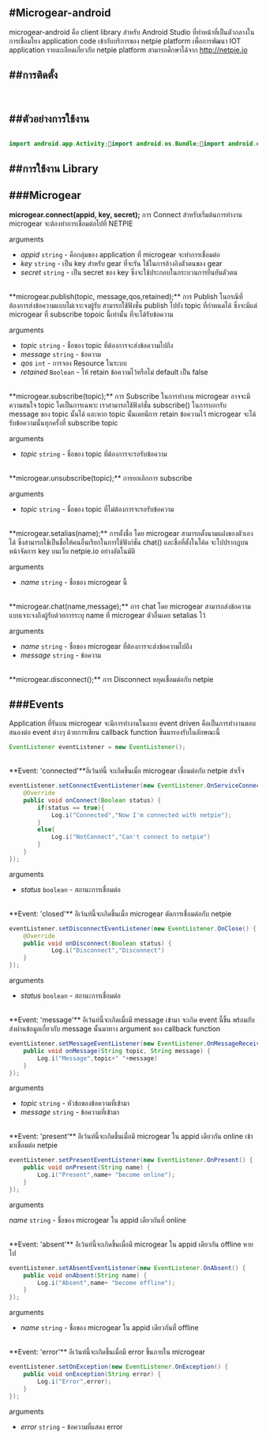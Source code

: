 #Microgear-android -----------microgear-android คือ client library สำหรับ Android Studio ที่ทำหน้าที่เป็นตัวกลางในการเชื่อมโยง application code เข้ากับบริการของ netpie platform เพื่อการพัฒนา IOT application รายละเอียดเกี่ยวกับ netpie platform สามารถศึกษาได้จาก http://netpie.io##การติดตั้ง-----------<br/>##ตัวอย่างการใช้งาน-----------```javaimport android.app.Activity;import android.os.Bundle;import android.os.Handler;import android.os.Message;import android.util.Log;import android.view.View;import android.widget.Button;import android.widget.TextView;import netpie.io.netpiegear.EventListener;import netpie.io.netpiegear.Microgear;public class MainActivity extends Activity {    public Microgear microgear = new Microgear(this);    EventListener eventListener = new EventListener();    Button button;    String appid = "APPID"; //APP_ID    String key = "KEY"; //KEY    String secret = "SERCRET"; //SECRET    Handler handler = new Handler() {        @Override        public void handleMessage(Message msg) {            Bundle bundle = msg.getData();            String string = bundle.getString("myKey");            TextView myTextView =                    (TextView)findViewById(R.id.textView_ex);            myTextView.append(string+"\n");        }    };    protected void onCreate(Bundle savedInstanceState) {        super.onCreate(savedInstanceState);        setContentView(R.layout.activity_main);        button = (Button) findViewById(R.id.btn_ex);        button.setOnClickListener(new View.OnClickListener() {            @Override            public void onClick(View v) {                microgear.connect(appid,key,secret);                microgear.subscribe("Topictest");                (new Thread(new Runnable()                {                    int count = 1;                    @Override                    public void run()                    {                        while (!Thread.interrupted())                            try                            {                                runOnUiThread(new Runnable() // start actions in UI thread                                {                                    @Override                                    public void run(){                                        microgear.publish("Topictest", String.valueOf(count)+".  Test message");                                        count++;                                    }                                });                                Thread.sleep(2000);                            }                            catch (InterruptedException e)                            {                                // ooops                            }                    }                })).start();            }        });                eventListener.setConnectEventListener(new EventListener.OnServiceConnect() {            @Override            public void onConnect(Boolean status) {                if(status == true){                    Message msg = handler.obtainMessage();                    Bundle bundle = new Bundle();                    bundle.putString("myKey", "Now I'm connected with netpie");                    msg.setData(bundle);                    handler.sendMessage(msg);                    Log.i("Connected","Now I'm connected with netpie");                }                else{                    Log.i("NotConnect","Can't connect to netpie");                }            }        });        eventListener.setMessageEventListener(new EventListener.OnMessageReceived() {            @Override            public void onMessage(String topic, String message) {                Message msg = handler.obtainMessage();                Bundle bundle = new Bundle();                bundle.putString("myKey", topic+" : "+message);                msg.setData(bundle);                handler.sendMessage(msg);                Log.i("Message",topic+" : "+message);                //text.setText(topic+" "+message);            }        });        eventListener.setPresentEventListener(new EventListener.OnPresent() {            @Override            public void onPresent(String name) {                Message msg = handler.obtainMessage();                Bundle bundle = new Bundle();                bundle.putString("myKey", "New friend Connect :"+name);                msg.setData(bundle);                handler.sendMessage(msg);                Log.i("present","New friend Connect :"+name);            }        });        eventListener.setAbsentEventListener(new EventListener.OnAbsent() {            @Override            public void onAbsent(String name) {                Message msg = handler.obtainMessage();                Bundle bundle = new Bundle();                bundle.putString("myKey", "Friend lost :"+name);                msg.setData(bundle);                handler.sendMessage(msg);                Log.i("absent","Friend lost :"+name);            }        });        eventListener.setDisconnectEventListener(new EventListener.OnClose() {            @Override            public void onDisconnect(Boolean status) {                Message msg = handler.obtainMessage();                Bundle bundle = new Bundle();                bundle.putString("myKey", "Disconnected");                msg.setData(bundle);                handler.sendMessage(msg);                Log.i("disconnect","Disconnected");            }        });        eventListener.setOnException(new EventListener.OnException() {            @Override            public void onException(String error) {                Message msg = handler.obtainMessage();                Bundle bundle = new Bundle();                bundle.putString("myKey", "Exception : "+error);                msg.setData(bundle);                handler.sendMessage(msg);                Log.i("exception","Exception : "+error);            }        });    }    protected void onDestroy() {        super.onDestroy();        microgear.disconnect();    }    protected void onResume() {        super.onResume();        microgear.bindServiceResume();    }}```##การใช้งาน Library-----------###Microgear-----------**microgear.connect(appid, key, secret);**  การ Connect สำหรับเริ่มต้นการทำงาน microgear จะต้องทำการเชื่อมต่อไปที่ NETPIEarguments* *appid* `string` - คือกลุ่มของ application ที่ microgear จะทำการเชื่อมต่อ* *key* `string` - เป็น key สำหรับ gear ที่จะรัน ใช้ในการอ้างอิงตัวตนของ gear*  *secret* `string` - เป็น secret ของ key ซึ่งจะใช้ประกอบในกระบวนการยืนยันตัวตน<br/>**microgear.publish(topic, message,qos,retained);**  การ Publish ในกรณีที่ต้องการส่งข้อความแบบไม่เจาะจงผู้รับ สามารถใช้ฟังชั่น publish ไปยัง topic ที่กำหนดได้ ซึ่งจะมีแต่ microgear ที่ subscribe topoic นี้เท่านั้น ที่จะได้รับข้อความarguments* *topic* `string` - ชื่อของ topic ที่ต้องการจะส่งข้อความไปถึง * *message* `string` - ข้อความ* *qos* `int` - การจอง Resource ในระบบ* *retained* `Boolean` - ให้ retain ข้อความไว้หรือไม่ default เป็น false<br/>**microgear.subscribe(topic);**  การ Subscribe ในการทำงาน microgear อาจจะมีความสนใจ topic ใดเป็นการเฉพาะ เราสามารถใช้ฟังก์ชั่น subscribe() ในการบอกรับ message ของ topic นั้นได้ และหาก topic นั้นเคยมีการ retain ข้อความไว้ microgear จะได้รับข้อความนั้นทุกครั้งที่ subscribe topicarguments* *topic* `string` - ชื่อของ topic ที่ต้องการจะรอรับข้อความ<br/>**microgear.unsubscribe(topic);**  การยกเลิกการ subscribearguments* *topic* `string` - ชื่อของ topic ที่ไม่ต้องการจะรอรับข้อความ<br/>**microgear.setalias(name);**  การตั้งชื่อ โดย microgear สามารถตั้งนามแฝงของตัวเองได้ ซึ่งสามารถใช้เป็นชื่อให้คนอื่นเรียกในการใช้ฟังก์ชั่น chat() และชื่อที่ตั้งในโค้ด จะไปปรากฎบนหน้าจัดการ key บนเว็บ netpie.io อย่างอัตโนมัติarguments* *name* `string` - ชื่อของ microgear นี้<br/>**microgear.chat(name,message);** การ chat โดย microgear สามารถส่งข้อความแบบเจาะจงถึงผู้รับด้วยการระบุ name ที่ microgear ตัวอื่นเคย setalias ไว้arguments* *name* `string` - ชื่อของ microgear ที่ต้องการจะส่งข้อความไปถึง * *message* `string` - ข้อความ<br/>**microgear.disconnect();** การ Disconnect หยุดเชื่อมต่อกับ netpie###Events-----------Application ที่รันบน microgear จะมีการทำงานในแบบ event driven คือเป็นการทำงานตอบสนองต่อ event ต่างๆ ด้วยการเขียน callback function ขึ้นมารองรับในลักษณะนี้```javaEventListener eventListener = new EventListener();```<br/>**Event: 'connected'**อีเว้นท์นี้ จะเกิดขึ้นเมื่อ microgear เชื่อมต่อกับ netpie สำเร็จ```javaeventListener.setConnectEventListener(new EventListener.OnServiceConnect() {	@Override   	public void onConnect(Boolean status) {		if(status == true){			Log.i("Connected","Now I'm connected with netpie");		}		else{			Log.i("NotConnect","Can't connect to netpie")		}	}});```arguments* *status* `boolean` - สถานะการเชื่อมต่อ<br/>**Event: 'closed'** อีเว้นท์นี้จะเกิดขึ้นเมื่อ microgear ตัดการเชื่อมต่อกับ netpie```javaeventListener.setDisconnectEventListener(new EventListener.OnClose() {   	@Override   	public void onDisconnect(Boolean status) {       		Log.i("Disconnect","Disconnect")   	}});```arguments* *status* `boolean` - สถานะการเชื่อมต่อ<br/>**Event: 'message'** อีเว้นท์นี้จะเกิดเมื่อมี message เข้ามา จะเกิด event นี้ขึ้น พร้อมกับส่งผ่านข้อมูลเกี่ยวกับ message นั้นมาทาง argument ของ callback function```javaeventListener.setMessageEventListener(new EventListener.OnMessageReceived() {   	public void onMessage(String topic, String message) {		Log.i("Message",topic+" "+message)   	}});```arguments* *topic* `string` - หัวข้อของข้อความที่เข้ามา* *message* `string` - ข้อความที่เข้ามา<br/>**Event: 'present'** อีเว้นท์นี้จะเกิดขึ้นเมื่อมี microgear ใน appid เดียวกัน online เข้ามาเชื่อมต่อ netpie```javaeventListener.setPresentEventListener(new EventListener.OnPresent() {   	public void onPresent(String name) {		Log.i("Present",name+ "become online");  	}});```arguments*name* `string` - ชื่อของ microgear ใน appid เดียวกันที่ online<br/>**Event: 'absent'** อีเว้นท์นี้จะเกิดขึ้นเมื่อมี microgear ใน appid เดียวกัน offline หายไป```javaeventListener.setAbsentEventListener(new EventListener.OnAbsent() {   	public void onAbsent(String name) {		Log.i("Absent",name+ "become offline");   	}});```arguments* *name* `string` - ชื่อของ microgear ใน appid เดียวกันที่ offline<br/>**Event: 'error'** อีเว้นท์นี้จะเกิดขึ้นเมื่อมี error ขึ้นภายใน microgear```javaeventListener.setOnException(new EventListener.OnException() {   	public void onException(String error) {		Log.i("Error",error);   	}});```arguments* *error* `string` - ข้อความที่แสดง error